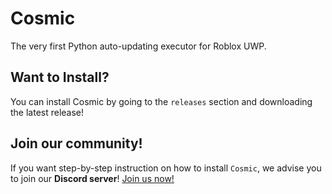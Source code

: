 # Cosmic
The very first Python auto-updating executor for Roblox UWP.

## Want to Install?
You can install Cosmic by going to the `releases` section and downloading the latest release!

## Join our community!
If you want step-by-step instruction on how to install `Cosmic`, we advise you to join our **Discord server**!
[Join us now!](https://discord.gg/x5REZD8mGP)
